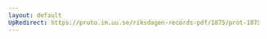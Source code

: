 ```yaml
---
layout: default
UpRedirect: https://pruto.im.uu.se/riksdagen-records-pdf/1875/prot-1875--fk--038/prot-1875--fk--038_025.pdf
---
```

